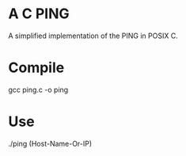 A C PING
===================

A simplified implementation of the PING in POSIX C.

# Compile
gcc ping.c -o ping

# Use
./ping (Host-Name-Or-IP)
